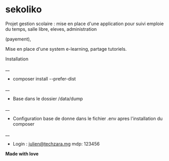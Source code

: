 # sekoliko
Projet gestion scolaire : mise en place d'une application pour suivi emploie du temps, salle libre, eleves, administration 

(payement),

Mise en place d'une system e-learning, partage tutoriels. 

Installation 

__

- composer install --prefer-dist

__

- Base dans le dossier /data/dump

__

- Configuration base de donne dans le fichier .env apres l'installation du composer

__ 

- Login : julien@techzara.mg mdp: 123456


**Made with love**
